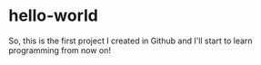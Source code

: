 # hello-world

So, this is the first project I created in Github and I'll start to learn programming from now on!
